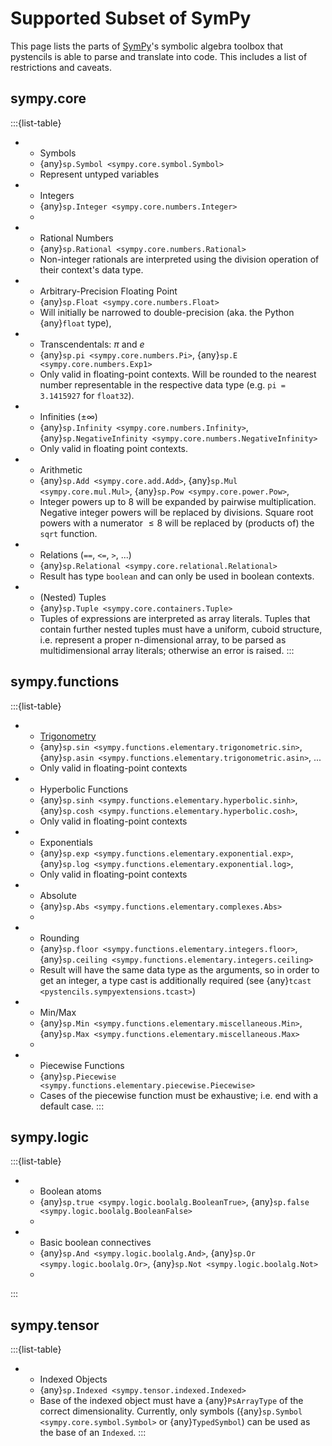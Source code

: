 # Supported Subset of SymPy

This page lists the parts of [SymPy](https://sympy.org)'s symbolic algebra toolbox
that pystencils is able to parse and translate into code.
This includes a list of restrictions and caveats.

## sympy.core

:::{list-table}

*   - Symbols
    - {any}`sp.Symbol <sympy.core.symbol.Symbol>`
    - Represent untyped variables
*   - Integers
    - {any}`sp.Integer <sympy.core.numbers.Integer>`
    - 
*   - Rational Numbers
    - {any}`sp.Rational <sympy.core.numbers.Rational>`
    - Non-integer rationals are interpreted using the division operation
      of their context's data type.
*   - Arbitrary-Precision Floating Point
    - {any}`sp.Float <sympy.core.numbers.Float>`
    - Will initially be narrowed to double-precision (aka. the Python {any}`float` type),
*   - Transcendentals: $\pi$ and $e$
    - {any}`sp.pi <sympy.core.numbers.Pi>`, {any}`sp.E <sympy.core.numbers.Exp1>`
    - Only valid in floating-point contexts.
      Will be rounded to the nearest number representable in the
      respective data type (e.g. `pi = 3.1415927` for `float32`).
*   - Infinities ($\pm \infty$)
    - {any}`sp.Infinity <sympy.core.numbers.Infinity>`,
      {any}`sp.NegativeInfinity <sympy.core.numbers.NegativeInfinity>`
    - Only valid in floating point contexts.
*   - Arithmetic
    - {any}`sp.Add <sympy.core.add.Add>`,
      {any}`sp.Mul <sympy.core.mul.Mul>`,
      {any}`sp.Pow <sympy.core.power.Pow>`,
    - Integer powers up to $8$ will be expanded by pairwise multiplication.
      Negative integer powers will be replaced by divisions.
      Square root powers with a numerator $\le 8$ will be replaced
      by (products of) the `sqrt` function.
*   - Relations (`==`, `<=`, `>`, ...)
    - {any}`sp.Relational <sympy.core.relational.Relational>`
    - Result has type `boolean` and can only be used in boolean contexts.
*   - (Nested) Tuples
    - {any}`sp.Tuple <sympy.core.containers.Tuple>`
    - Tuples of expressions are interpreted as array literals.
      Tuples that contain further nested tuples must have a uniform, cuboid structure,
      i.e. represent a proper n-dimensional array,
      to be parsed as multidimensional array literals; otherwise an error is raised.
:::

## sympy.functions

:::{list-table}
*   - [Trigonometry](https://docs.sympy.org/latest/modules/functions/elementary.html#trigonometric)
    - {any}`sp.sin <sympy.functions.elementary.trigonometric.sin>`,
      {any}`sp.asin <sympy.functions.elementary.trigonometric.asin>`,
      ...
    - Only valid in floating-point contexts
*   - Hyperbolic Functions
    - {any}`sp.sinh <sympy.functions.elementary.hyperbolic.sinh>`,
      {any}`sp.cosh <sympy.functions.elementary.hyperbolic.cosh>`,
    - Only valid in floating-point contexts
*   - Exponentials
    - {any}`sp.exp <sympy.functions.elementary.exponential.exp>`,
      {any}`sp.log <sympy.functions.elementary.exponential.log>`,
    - Only valid in floating-point contexts
*   - Absolute
    - {any}`sp.Abs <sympy.functions.elementary.complexes.Abs>`
    -
*   - Rounding
    - {any}`sp.floor <sympy.functions.elementary.integers.floor>`,
      {any}`sp.ceiling <sympy.functions.elementary.integers.ceiling>`
    - Result will have the same data type as the arguments, so in order to
      get an integer, a type cast is additionally required (see {any}`tcast <pystencils.sympyextensions.tcast>`)
*   - Min/Max
    - {any}`sp.Min <sympy.functions.elementary.miscellaneous.Min>`,
      {any}`sp.Max <sympy.functions.elementary.miscellaneous.Max>`
    - 
*   - Piecewise Functions
    - {any}`sp.Piecewise <sympy.functions.elementary.piecewise.Piecewise>`
    - Cases of the piecewise function must be exhaustive; i.e. end with a default case.
:::

## sympy.logic

:::{list-table}
*   - Boolean atoms
    - {any}`sp.true <sympy.logic.boolalg.BooleanTrue>`,
      {any}`sp.false <sympy.logic.boolalg.BooleanFalse>`
    -
*   - Basic boolean connectives
    - {any}`sp.And <sympy.logic.boolalg.And>`,
      {any}`sp.Or <sympy.logic.boolalg.Or>`,
      {any}`sp.Not <sympy.logic.boolalg.Not>`
    - 
:::

## sympy.tensor

:::{list-table}
*   - Indexed Objects
    - {any}`sp.Indexed <sympy.tensor.indexed.Indexed>`
    - Base of the indexed object must have a {any}`PsArrayType` of the correct dimensionality.
      Currently, only symbols ({any}`sp.Symbol <sympy.core.symbol.Symbol>` or {any}`TypedSymbol`)
      can be used as the base of an `Indexed`.
:::
